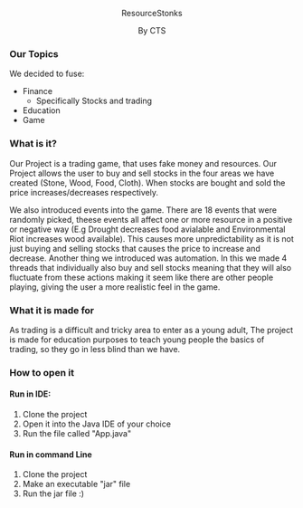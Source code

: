 <p align="center">ResourceStonks </p>
<p align="center">By CTS </p>

### Our Topics 
We decided to fuse:
- Finance
  - Specifically Stocks and trading
- Education
- Game

### What is it?
Our Project is a trading game, that uses fake money and resources. 
Our Project allows the user to buy and sell stocks in the four areas we have created (Stone, Wood, Food, Cloth). 
When stocks are bought and sold the price increases/decreases respectively. 

We also introduced events into the game. There are 18 events that were randomly picked, theese events all affect one or more resource in a positive or negative way (E.g Drought decreases food avialable and Environmental Riot increases wood available). This causes more unpredictability as it is not just buying and selling stocks that causes the price to increase and decrease. 
Another thing we introduced was automation. In this we made 4 threads that individually also buy and sell stocks meaning that they will also fluctuate from these actions making it seem like there are other people playing, giving the user a more realistic feel in the game.



### What it is made for 
As trading is a difficult and tricky area to enter as a young adult, The project is made for education purposes to teach young people the basics of trading, so they go in less blind than we have. 

### How to open it 
#### Run in IDE:
1. Clone the project
2. Open it into the Java IDE of your choice
3. Run the file called "App.java"

#### Run in command Line 
1. Clone the project
2. Make an executable "jar" file
3. Run the jar file :)



